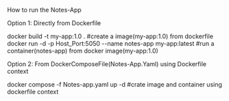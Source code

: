 How to run the Notes-App

Option 1: Directly from Dockerfile


docker build -t my-app:1.0 .  #create a image(my-app:1.0) from dockerfile
docker run -d -p Host_Port:5050 --name notes-app my-app:latest  #run a container(notes-app) from docker image(my-app:1.0)

Option 2: From DockerComposeFile(Notes-App.Yaml) using Dockerfile context


docker compose -f Notes-app.yaml  up -d  #crate image and container using dockerfile context

